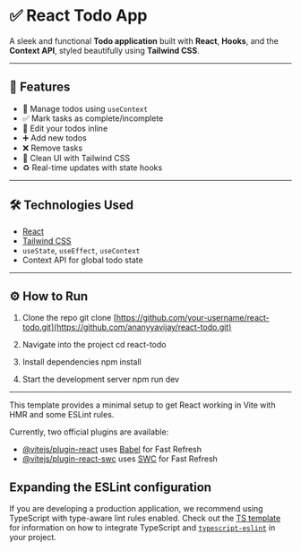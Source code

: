 # ✅ React Todo App

A sleek and functional **Todo application** built with **React**, **Hooks**, and the **Context API**, styled beautifully using **Tailwind CSS**.

---

## 📌 Features

- 🧠 Manage todos using `useContext` 
- ✅ Mark tasks as complete/incomplete
- 📝 Edit your todos inline
- ➕ Add new todos
- ❌ Remove tasks
- 🌙 Clean UI with Tailwind CSS
- ♻️ Real-time updates with state hooks

---
## 🛠️ Technologies Used

- [React](https://reactjs.org/)
- [Tailwind CSS](https://tailwindcss.com/)
- `useState`, `useEffect`, `useContext`
- Context API for global todo state

---
## ⚙️ How to Run


1. Clone the repo
git clone [https://github.com/your-username/react-todo.git](https://github.com/ananyyavijay/react-todo.git)

2. Navigate into the project
cd react-todo

3. Install dependencies
npm install

4. Start the development server
npm run dev

---

This template provides a minimal setup to get React working in Vite with HMR and some ESLint rules.

Currently, two official plugins are available:

- [@vitejs/plugin-react](https://github.com/vitejs/vite-plugin-react/blob/main/packages/plugin-react) uses [Babel](https://babeljs.io/) for Fast Refresh
- [@vitejs/plugin-react-swc](https://github.com/vitejs/vite-plugin-react/blob/main/packages/plugin-react-swc) uses [SWC](https://swc.rs/) for Fast Refresh

## Expanding the ESLint configuration

If you are developing a production application, we recommend using TypeScript with type-aware lint rules enabled. Check out the [TS template](https://github.com/vitejs/vite/tree/main/packages/create-vite/template-react-ts) for information on how to integrate TypeScript and [`typescript-eslint`](https://typescript-eslint.io) in your project.

